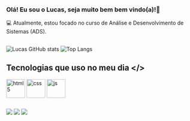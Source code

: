 ### Olá! Eu sou o Lucas, seja muito bem bem vindo(a)!👋

💻 Atualmente, estou focado no curso de Análise e Desenvolvimento de Sistemas (ADS).
##
![Lucas GitHub stats](https://github-readme-stats.vercel.app/api?username=lucassfelipee&show_icons=true&theme=dracula) 
![Top Langs](https://github-readme-stats.vercel.app/api/top-langs/?username=lucassfelipee&exclude_repo=github-readme-stats,anuraghazra.github.io&theme=dracula)


## Tecnologias que uso no meu dia </>
<div style="display: inline-block">
    <img align="center" alt="html5" src="https://cdn.jsdelivr.net/gh/devicons/devicon@latest/icons/html5/html5-original.svg" style="width: 50px; height: 50px;" />
    <img align="center" alt="css" src="https://cdn.jsdelivr.net/gh/devicons/devicon@latest/icons/css3/css3-original.svg" style="width: 50px; height: 50px;" />
    <img align="center" alt="js" src="https://cdn.jsdelivr.net/gh/devicons/devicon@latest/icons/javascript/javascript-original.svg" style="width: 50px; height: 50px;" />
</div>

##

<div>
  <a href="https://instagram.com/lucas.felipee._" target="_blank"><img src="https://img.shields.io/badge/-Instagram-%23E4405F?style=for-the-badge&logo=instagram&logoColor=white" target="_blank"></a>
 <a href="https://discord.gg/lucasfelipee__" target="_blank"><img src="https://img.shields.io/badge/Discord-7289DA?style=for-the-badge&logo=discord&logoColor=white" target="_blank"></a> 
  <a href = "mailto:lf527513@gmail.com"><img src="https://img.shields.io/badge/-Gmail-%23333?style=for-the-badge&logo=gmail&logoColor=white" target="_blank"></a>
</div>
